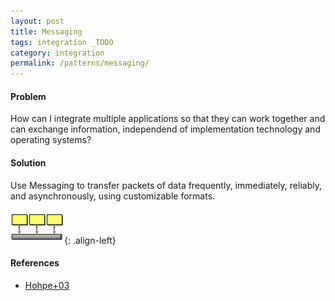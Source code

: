 ```yaml
---
layout: post
title: Messaging
tags: integration _TODO
category: integration
permalink: /patterns/messaging/
---
```


#### Problem

How can I integrate multiple applications so that they can work together and can
exchange information, independend of implementation technology and operating systems?

#### Solution

Use Messaging to transfer packets of data frequently, immediately, reliably, and
asynchronously, using customizable formats.

![](/images/patterns/MessagingIcon.gif){: .align-left}

#### References

* [Hohpe+03](http://www.enterpriseintegrationpatterns.com/patterns/messaging/Messaging.html)
